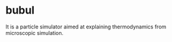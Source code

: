 # bubul

It is a particle simulator aimed at explaining thermodynamics from microscopic simulation.
